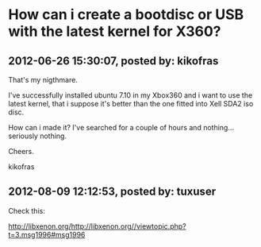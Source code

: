 # How can i create a bootdisc or USB with the latest kernel for X360?

## 2012-06-26 15:30:07, posted by: kikofras

That's my nigthmare.  
   
 I've successfully installed ubuntu 7.10 in my Xbox360 and i want to use the latest kernel, that i suppose it's better than the one fitted into Xell SDA2 iso disc.  
   
 How can i made it? I've searched for a couple of hours and nothing... seriously nothing.  
   
 Cheers.  
   
 kikofras

## 2012-08-09 12:12:53, posted by: tuxuser

Check this:  
   
 http://libxenon.org/http://libxenon.org//viewtopic.php?t=3.msg1996#msg1996